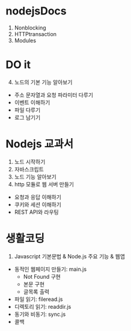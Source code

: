 # nodejsDocs

1. Nonblocking
2. HTTPtransaction
3. Modules


# DO it
4. 노드의 기본 기능 알아보기
- 주소 문자열과 요청 파라미터 다루기
- 이벤트 이해하기
- 파일 다루기
- 로그 남기기

# Nodejs 교과서
1. 노드 시작하기
2. 자바스크립트
3. 노드 기능 알아보기
4. http 모듈로 웹 서버 만들기
+ 요청과 응답 이해하기
+ 쿠키와 세션 이해하기
+ REST API와 라우팅


# 생활코딩
1. Javascript 기본문법 & Node.js 주요 기능 & 웹앱
- 동적인 웹페이지 만들기: main.js
    - Not Found 구현
    - 본문 구현
    - 글목록 출력
- 파일 읽기: fileread.js
- 디렉토리 읽기: readdir.js
- 동기와 비동기: sync.js
- 콜백